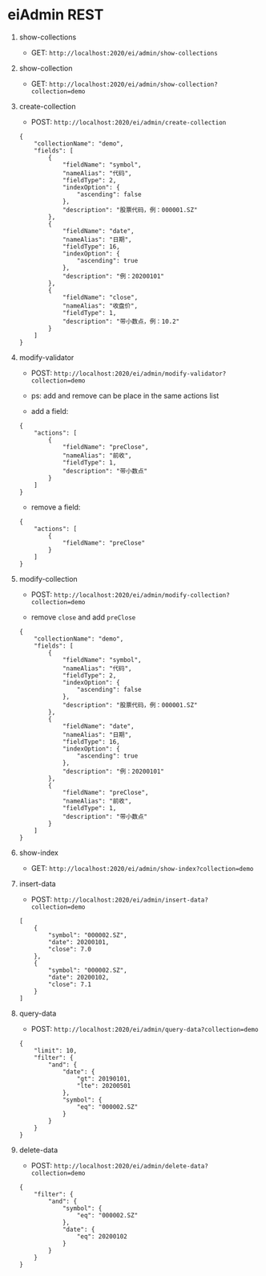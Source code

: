 # eiAdmin REST

1. show-collections
    
    - GET: `http://localhost:2020/ei/admin/show-collections`

1. show-collection

    - GET: `http://localhost:2020/ei/admin/show-collection?collection=demo`

1. create-collection

    - POST: `http://localhost:2020/ei/admin/create-collection`
    ```
    {
        "collectionName": "demo",
        "fields": [
            {
                "fieldName": "symbol",
                "nameAlias": "代码",
                "fieldType": 2,
                "indexOption": {
                    "ascending": false
                },
                "description": "股票代码，例：000001.SZ"
            },
            {
                "fieldName": "date",
                "nameAlias": "日期",
                "fieldType": 16,
                "indexOption": {
                    "ascending": true
                },
                "description": "例：20200101"
            },
            {
                "fieldName": "close",
                "nameAlias": "收盘价",
                "fieldType": 1,
                "description": "带小数点，例：10.2"
            }
        ]
    }
    ```

1. modify-validator

    - POST: `http://localhost:2020/ei/admin/modify-validator?collection=demo`

    - ps: add and remove can be place in the same actions list

    - add a field:
    ```
    {
        "actions": [
            {
                "fieldName": "preClose",
                "nameAlias": "前收",
                "fieldType": 1,
                "description": "带小数点"
            }
        ]
    }
    ```
    
    - remove a field:
    ```
    {
        "actions": [
            {
                "fieldName": "preClose"
            }
        ]
    }
    ```

1. modify-collection

    - POST: `http://localhost:2020/ei/admin/modify-collection?collection=demo`

    - remove `close` and add `preClose`
    ```
    {
        "collectionName": "demo",
        "fields": [
            {
                "fieldName": "symbol",
                "nameAlias": "代码",
                "fieldType": 2,
                "indexOption": {
                    "ascending": false
                },
                "description": "股票代码，例：000001.SZ"
            },
            {
                "fieldName": "date",
                "nameAlias": "日期",
                "fieldType": 16,
                "indexOption": {
                    "ascending": true
                },
                "description": "例：20200101"
            },
            {
                "fieldName": "preClose",
                "nameAlias": "前收",
                "fieldType": 1,
                "description": "带小数点"
            }
        ]
    }
    ```

1. show-index

    - GET: `http://localhost:2020/ei/admin/show-index?collection=demo`

1. insert-data

    - POST: `http://localhost:2020/ei/admin/insert-data?collection=demo`
    ```
    [
        {
            "symbol": "000002.SZ",
            "date": 20200101,
            "close": 7.0
        },
        {
            "symbol": "000002.SZ",
            "date": 20200102,
            "close": 7.1
        }
    ]
    ```

1. query-data

    - POST: `http://localhost:2020/ei/admin/query-data?collection=demo`
    ```
    {
        "limit": 10,
        "filter": {
            "and": {
                "date": {
                    "gt": 20190101,
                    "lte": 20200501
                },
                "symbol": {
                    "eq": "000002.SZ"
                }
            }
        }
    }
    ```

1. delete-data

    - POST: `http://localhost:2020/ei/admin/delete-data?collection=demo`
    ```
    {
        "filter": {
            "and": {
                "symbol": {
                    "eq": "000002.SZ"
                },
                "date": {
                    "eq": 20200102
                }
            }
        }
    }
    ```

